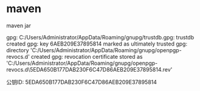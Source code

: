 # maven
maven jar


gpg: C:/Users/Administrator/AppData/Roaming/gnupg/trustdb.gpg: trustdb created
gpg: key 6AEB209E37895814 marked as ultimately trusted
gpg: directory 'C:/Users/Administrator/AppData/Roaming/gnupg/openpgp-revocs.d' created
gpg: revocation certificate stored as 'C:/Users/Administrator/AppData/Roaming/gnupg/openpgp-revocs.d\5EDA650B177DAB230F6C47D86AEB209E37895814.rev'

公钥ID:  5EDA650B177DAB230F6C47D86AEB209E37895814
